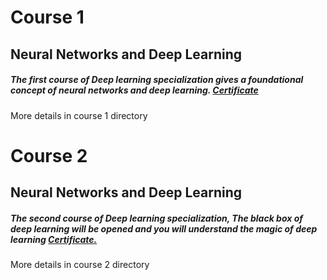 # Course 1
## Neural Networks and Deep Learning

##### The first course of Deep learning specialization gives a foundational concept of neural networks and deep learning. [Certificate](https://coursera.org/share/bee3ce545eefe6b076acacfbaec04cbf)
More details in course 1 directory

# Course 2
## Neural Networks and Deep Learning

##### The second course of Deep learning specialization, The black box of deep learning will be opened and you will understand the magic of deep learning [Certificate.](https://coursera.org/share/b244684598b4b46d44978c5f21a6aa3f)
More details in course 2 directory
